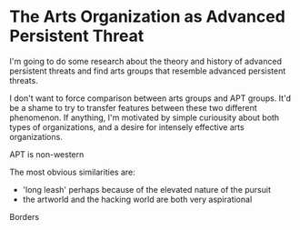 # The Arts Organization as Advanced Persistent Threat

I'm going to do some research about the theory and history of advanced
persistent threats and find arts groups that resemble advanced persistent
threats.

I don't want to force comparison between arts groups and APT groups. It'd be a
shame to try to transfer features between these two different phenomenon. If
anything, I'm motivated by simple curiousity about both types of organizations,
and a desire for intensely effective arts organizations.

APT is non-western

The most obvious similarities are:

- 'long leash' perhaps because of the elevated nature of the pursuit
- the artworld and the hacking world are both very aspirational


Borders

